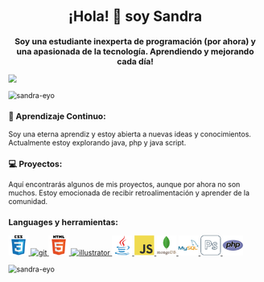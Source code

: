 <div>
<h1 align="center">¡Hola! 👋 soy Sandra</h1>
<h3 align="center">Soy una estudiante inexperta de programación (por ahora) y una apasionada de la tecnología. Aprendiendo y mejorando cada día!</h3>
</div>
<img src="https://marketplace.canva.com/EAE7yMgyqZQ/1/0/1600w/canva-banner-de-linkedin-sencillo-tecnolog%C3%ADa-jA8bSOvN_w0.jpg">

<p align="left"> <img src="https://komarev.com/ghpvc/?username=sandra-eyo&label=Profile%20views&color=0e75b6&style=flat" alt="sandra-eyo" /> </p>
<p>
<h3 align="left">🌱 Aprendizaje Continuo:</h3>

Soy una eterna aprendiz y estoy abierta a nuevas ideas y conocimientos.
Actualmente estoy explorando java, php y java script.

<h3 align="left">💻 Proyectos:</h3>

Aquí encontrarás algunos de mis proyectos, aunque por ahora no son muchos.
Estoy emocionada de recibir retroalimentación y aprender de la comunidad.

</p>
<h3 align="left">Languages y herramientas:</h3>
<p align="left"> <a href="https://www.w3schools.com/css/" target="_blank" rel="noreferrer"> <img src="https://raw.githubusercontent.com/devicons/devicon/master/icons/css3/css3-original-wordmark.svg" alt="css3" width="40" height="40"/> </a> <a href="https://git-scm.com/" target="_blank" rel="noreferrer"> <img src="https://www.vectorlogo.zone/logos/git-scm/git-scm-icon.svg" alt="git" width="40" height="40"/> </a> <a href="https://www.w3.org/html/" target="_blank" rel="noreferrer"> <img src="https://raw.githubusercontent.com/devicons/devicon/master/icons/html5/html5-original-wordmark.svg" alt="html5" width="40" height="40"/> </a> <a href="https://www.adobe.com/in/products/illustrator.html" target="_blank" rel="noreferrer"> <img src="https://www.vectorlogo.zone/logos/adobe_illustrator/adobe_illustrator-icon.svg" alt="illustrator" width="40" height="40"/> </a> <a href="https://www.java.com" target="_blank" rel="noreferrer"> <img src="https://raw.githubusercontent.com/devicons/devicon/master/icons/java/java-original.svg" alt="java" width="40" height="40"/> </a> <a href="https://developer.mozilla.org/en-US/docs/Web/JavaScript" target="_blank" rel="noreferrer"> <img src="https://raw.githubusercontent.com/devicons/devicon/master/icons/javascript/javascript-original.svg" alt="javascript" width="40" height="40"/> </a> <a href="https://www.mongodb.com/" target="_blank" rel="noreferrer"> <img src="https://raw.githubusercontent.com/devicons/devicon/master/icons/mongodb/mongodb-original-wordmark.svg" alt="mongodb" width="40" height="40"/> </a> <a href="https://www.mysql.com/" target="_blank" rel="noreferrer"> <img src="https://raw.githubusercontent.com/devicons/devicon/master/icons/mysql/mysql-original-wordmark.svg" alt="mysql" width="40" height="40"/> </a> <a href="https://www.photoshop.com/en" target="_blank" rel="noreferrer"> <img src="https://raw.githubusercontent.com/devicons/devicon/master/icons/photoshop/photoshop-line.svg" alt="photoshop" width="40" height="40"/> </a> <a href="https://www.php.net" target="_blank" rel="noreferrer"> <img src="https://raw.githubusercontent.com/devicons/devicon/master/icons/php/php-original.svg" alt="php" width="40" height="40"/> </a> </p>

<p><img align="center" src="https://github-readme-stats.vercel.app/api/top-langs?username=sandra-eyo&show_icons=true&locale=en&layout=compact" alt="sandra-eyo" /></p>
